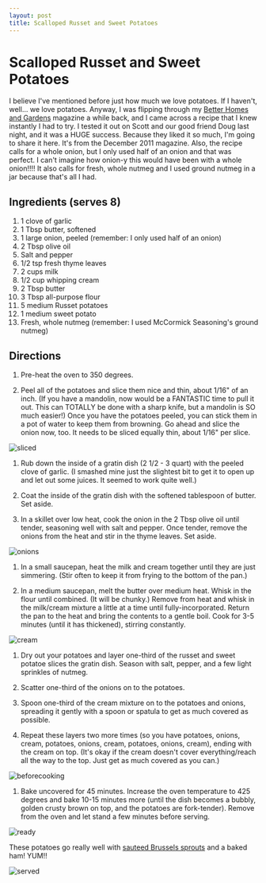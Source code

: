 ```yaml
---
layout: post
title: Scalloped Russet and Sweet Potatoes
---
```


# Scalloped Russet and Sweet Potatoes
I believe I've mentioned before just how much we love potatoes. If I haven't, well... we love potatoes. Anyway, I was flipping through my [Better Homes and Gardens](http://www.bhg.com/) magazine a while 
back, and I came across a recipe that I knew instantly I had to try. I tested it out on Scott and our good friend Doug last night, and it was a HUGE success. Because they 
liked it so much, I'm going to share it here. It's from the December 2011 magazine. Also, the recipe calls for a whole onion, but I only used half of an onion and that was
perfect. I can't imagine how onion-y this would have been with a whole onion!!!! It also calls for fresh, whole nutmeg and I used ground nutmeg in a jar because that's all 
I had. 

## Ingredients (serves 8)
1. 1 clove of garlic
1. 1 Tbsp butter, softened
1. 1 large onion, peeled (remember: I only used half of an onion)
1. 2 Tbsp olive oil
1. Salt and pepper
1. 1/2 tsp fresh thyme leaves
1. 2 cups milk
1. 1/2 cup whipping cream
1. 2 Tbsp butter
1. 3 Tbsp all-purpose flour
1. 5 medium Russet potatoes
1. 1 medium sweet potato
1. Fresh, whole nutmeg (remember: I used McCormick Seasoning's ground nutmeg)

## Directions
1. Pre-heat the oven to 350 degrees.

1. Peel all of the potatoes and slice them nice and thin, about 1/16" of an inch. (If you have a mandolin, now would be a FANTASTIC time to pull it out. This can TOTALLY be
done with a sharp knife, but a mandolin is SO much easier!) Once you have the potatoes peeled, you can stick them in a pot of water to keep them from browning. Go ahead 
and slice the onion now, too. It needs to be sliced equally thin, about 1/16" per slice.

![sliced](http://i1230.photobucket.com/albums/ee481/ptkatz/Blog%20Pictures/IMG_0927.jpg)

1. Rub down the inside of a gratin dish (2 1/2 - 3 quart) with the peeled clove of garlic. (I smashed mine just the slightest bit to get it to open up and let out some juices. It seemed to 
work quite well.)

1. Coat the inside of the gratin dish with the softened tablespoon of butter. Set aside.

1. In a skillet over low heat, cook the onion in the 2 Tbsp olive oil until tender, seasoning well with salt and 
pepper. Once tender, remove the onions from the heat and stir in the thyme leaves. Set aside.

![onions](http://i1230.photobucket.com/albums/ee481/ptkatz/Blog%20Pictures/IMG_0930.jpg)

1. In a small saucepan, heat the milk and cream together until they are just simmering. (Stir often to keep it from frying to the bottom of the pan.)

1. In a medium saucepan, melt the butter over medium heat. Whisk in the flour until combined. (It will be chunky.) Remove from heat and whisk in the milk/cream mixture a 
little at a time until fully-incorporated. Return the pan to the heat and bring the contents to a gentle boil. Cook for 3-5 minutes (until it has thickened), stirring 
constantly. 

![cream](http://i1230.photobucket.com/albums/ee481/ptkatz/Blog%20Pictures/IMG_0931.jpg)

1. Dry out your potatoes and layer one-third of the russet and sweet potatoe slices the gratin dish. Season with salt, pepper, and a few light sprinkles of nutmeg. 

1. Scatter one-third of the onions on to the potatoes. 

1. Spoon one-third of the cream mixture on to the potatoes and onions, spreading it gently with a spoon or spatula to get as much covered as possible. 

1. Repeat these layers two more times (so you have potatoes, onions, cream, potatoes, onions, cream, potatoes, onions, cream), ending with the cream on top. (It's okay if 
the cream doesn't cover everything/reach all the way to the top. Just get as much covered as you can.)

![beforecooking](http://i1230.photobucket.com/albums/ee481/ptkatz/Blog%20Pictures/IMG_0934.jpg)

1. Bake uncovered for 45 minutes. Increase the oven temperature to 425 degrees and bake 10-15 minutes more (until the dish becomes a bubbly, golden crusty brown on top, and the
potatoes are fork-tender). Remove from the oven and let stand a few minutes before serving. 

![ready](http://i1230.photobucket.com/albums/ee481/ptkatz/Blog%20Pictures/IMG_0935.jpg)

These potatoes go really well with [sauteed Brussels sprouts](http://worldsmyoyster.com/eats/sides/2011/12/01/brussels-sprouts.html) and a baked ham! YUM!!

![served](http://i1230.photobucket.com/albums/ee481/ptkatz/Blog%20Pictures/IMG_0937.jpg)